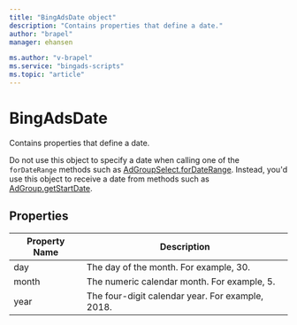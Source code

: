 ```yaml
---
title: "BingAdsDate object"
description: "Contains properties that define a date."
author: "brapel"
manager: ehansen

ms.author: "v-brapel"
ms.service: "bingads-scripts"
ms.topic: "article"
---
```


# BingAdsDate

Contains properties that define a date.

Do not use this object to specify a date when calling one of the `forDateRange` methods such as [AdGroupSelect.forDateRange](AdGroupSelector.md#fordaterange~object-datefrom_-object-dateto~). Instead, you'd use this object to receive a date from methods such as [AdGroup.getStartDate](AdGroup.md#getstartdate).


## Properties

|Property Name|Description|
|-|-
|day|The day of the month. For example, 30.
|month|The numeric calendar month. For example, 5.
|year|The four-digit calendar year. For example, 2018.

